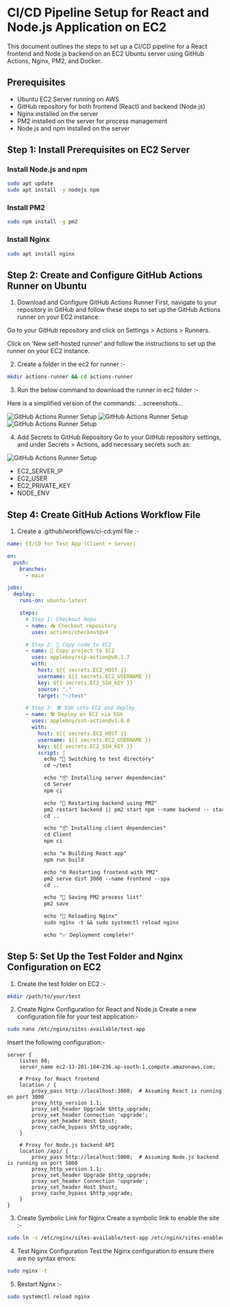 # CI/CD Pipeline Setup for React and Node.js Application on EC2

This document outlines the steps to set up a CI/CD pipeline for a React frontend and Node.js backend on an EC2 Ubuntu server using GitHub Actions, Nginx, PM2, and Docker.

## Prerequisites

- Ubuntu EC2 Server running on AWS
- GitHub repository for both frontend (React) and backend (Node.js)
- Nginx installed on the server
- PM2 installed on the server for process management
- Node.js and npm installed on the server

## Step 1: Install Prerequisites on EC2 Server

### Install Node.js and npm

```bash
sudo apt update
sudo apt install -y nodejs npm
```

### Install PM2

```bash
sudo npm install -g pm2
```

### Install Nginx

```bash
sudo apt install nginx
```

## Step 2: Create and Configure GitHub Actions Runner on Ubuntu

1. Download and Configure GitHub Actions Runner
First, navigate to your repository in GitHub and follow these steps to set up the GitHub Actions runner on your EC2 instance:

Go to your GitHub repository and click on Settings > Actions > Runners.

Click on 'New self-hosted runner' and follow the instructions to set up the runner on your EC2 instance.

2. Create a folder in the ec2 for runner :-

```bash
mkdir actions-runner && cd actions-runner
```

3. Run the below command to download the runner in ec2 folder :-


Here is a simplified version of the commands:
...screenshots...


![GitHub Actions Runner Setup](./assets/Step1.png)
![GitHub Actions Runner Setup](./assets/step2.png)
![GitHub Actions Runner Setup](./assets/step3.png)




4. Add Secrets to GitHub Repository
Go to your GitHub repository settings, and under Secrets > Actions, add necessary secrets such as:

![GitHub Actions Runner Setup](./assets/Github_secrets.png)
- EC2_SERVER_IP
- EC2_USER
- EC2_PRIVATE_KEY
- NODE_ENV

## Step 4: Create GitHub Actions Workflow File

1. Create a .github/workflows/ci-cd.yml file :-

```yaml
name: CI/CD for Test App (Client + Server)

on:
  push:
    branches:
      - main

jobs:
  deploy:
    runs-on: ubuntu-latest

    steps:
      # Step 1: Checkout Repo
      - name: 📥 Checkout repository
        uses: actions/checkout@v4

      # Step 2: 🚀 Copy code to EC2
      - name: 🚀 Copy project to EC2
        uses: appleboy/scp-action@v0.1.7
        with:
          host: ${{ secrets.EC2_HOST }}
          username: ${{ secrets.EC2_USERNAME }}
          key: ${{ secrets.EC2_SSH_KEY }}
          source: "."
          target: "~/test"

      # Step 3: 🛠️ SSH into EC2 and deploy
      - name: 🛠️ Deploy on EC2 via SSH
        uses: appleboy/ssh-action@v1.0.0
        with:
          host: ${{ secrets.EC2_HOST }}
          username: ${{ secrets.EC2_USERNAME }}
          key: ${{ secrets.EC2_SSH_KEY }}
          script: |
            echo "📂 Switching to test directory"
            cd ~/test

            echo "📦 Installing server dependencies"
            cd Server
            npm ci

            echo "🚀 Restarting backend using PM2"
            pm2 restart backend || pm2 start npm --name backend -- start
            cd ..

            echo "📦 Installing client dependencies"
            cd Client
            npm ci

            echo "⚙️ Building React app"
            npm run build

            echo "🌐 Restarting frontend with PM2"
            pm2 serve dist 3000 --name frontend --spa
            cd ..

            echo "💾 Saving PM2 process list"
            pm2 save

            echo "🔁 Reloading Nginx"
            sudo nginx -t && sudo systemctl reload nginx

            echo "✅ Deployment complete!"
```

## Step 5: Set Up the Test Folder and Nginx Configuration on EC2

1. Create the test folder on EC2 :-

```bash
mkdir /path/to/your/test
```

2. Create Nginx Configuration for React and Node.js
Create a new configuration file for your test application:-

```bash
sudo nano /etc/nginx/sites-available/test-app
```

Insert the following configuration:-
    
```nginx
server {
    listen 80;
    server_name ec2-13-201-184-236.ap-south-1.compute.amazonaws.com;

    # Proxy for React frontend
    location / {
        proxy_pass http://localhost:3000;  # Assuming React is running on port 3000
        proxy_http_version 1.1;
        proxy_set_header Upgrade $http_upgrade;
        proxy_set_header Connection 'upgrade';
        proxy_set_header Host $host;
        proxy_cache_bypass $http_upgrade;
    }

    # Proxy for Node.js backend API
    location /api/ {
        proxy_pass http://localhost:5000;  # Assuming Node.js backend is running on port 5000
        proxy_http_version 1.1;
        proxy_set_header Upgrade $http_upgrade;
        proxy_set_header Connection 'upgrade';
        proxy_set_header Host $host;
        proxy_cache_bypass $http_upgrade;
    }
}
```

3. Create Symbolic Link for Nginx
Create a symbolic link to enable the site :-

```bash
sudo ln -s /etc/nginx/sites-available/test-app /etc/nginx/sites-enabled/
```

4. Test Nginx Configuration
Test the Nginx configuration to ensure there are no syntax errors:

```bash
sudo nginx -t
```

5. Restart Nginx :-
    
```bash
sudo systemctl reload nginx
```